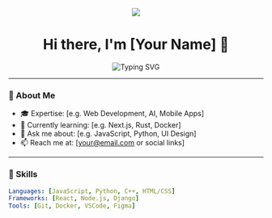 <p align="center">
  <img src="https://capsule-render.vercel.app/api?type=waving&height=300&color=&color=1B1B1B&text=Hey%20,%20its%20me%20!&fontSize=90&fontColor=F72585&animation=twinkling&descAlignY=81"/>
</p>

<!-- ✨ Stylish Header -->
<h1 align="center">Hi there, I'm [Your Name] 👋</h1>
<p align="center">
  <img src="https://readme-typing-svg.demolab.com?font=Fira+Code&size=24&pause=1000&color=00F7FF&center=true&vCenter=true&width=435&lines=Curious+Developer;Lifelong+Learner;Passionate+about+Building+Cool+Stuff" alt="Typing SVG" />
</p>

---

### 🧠 About Me
- 🎓 Expertise: [e.g. Web Development, AI, Mobile Apps]
- 🌱 Currently learning: [e.g. Next.js, Rust, Docker]
- 💬 Ask me about: [e.g. JavaScript, Python, UI Design]
- 📫 Reach me at: [your@email.com or social links]

---

### 🚀 Skills

```yaml
Languages: [JavaScript, Python, C++, HTML/CSS]
Frameworks: [React, Node.js, Django]
Tools: [Git, Docker, VSCode, Figma]
